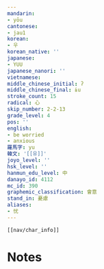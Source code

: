 ```yaml
---
mandarin:
- yōu
cantonese:
- jau1
korean:
- 우
korean_native: ''
japanese:
- YUU
japanese_nanori: ''
vietnamese:
middle_chinese_initial: ʔ
middle_chinese_final: ɨu
stroke_count: 15
radical: 心
skip_number: 2-2-13
grade_level: 4
pos: ''
english:
- be worried
- anxious
羅馬字: yu
韓文: '[[유]]'
joyo_level: ''
hsk_level: ''
hanmun_edu_level: 中
danayo_id: 4112
mc_id: 390
graphemic_classification: 會意
stand_in: 憂慮
aliases:
- 忧
---
```

```meta-bind-embed
[[nav/char_info]]
```

# Notes
